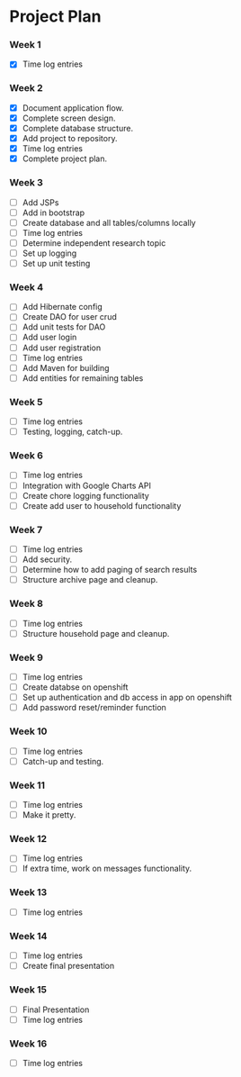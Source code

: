 # Project Plan

### Week 1
- [X] Time log entries

### Week 2
- [X] Document application flow.
- [X] Complete screen design.
- [X] Complete database structure.
- [X] Add project to repository.
- [X] Time log entries
- [X] Complete project plan.

### Week 3
- [ ] Add JSPs
- [ ] Add in bootstrap
- [ ] Create database and all tables/columns locally
- [ ] Time log entries
- [ ] Determine independent research topic
- [ ] Set up logging
- [ ] Set up unit testing

### Week 4
- [ ] Add Hibernate config
- [ ] Create DAO for user crud
- [ ] Add unit tests for DAO
- [ ] Add user login  
- [ ] Add user registration
- [ ] Time log entries
- [ ] Add Maven for building
- [ ] Add entities for remaining tables

### Week 5

- [ ] Time log entries
- [ ] Testing, logging, catch-up.

### Week 6
- [ ] Time log entries
- [ ] Integration with Google Charts API
- [ ] Create chore logging functionality
- [ ] Create add user to household functionality

### Week 7
- [ ] Time log entries
- [ ] Add security.
- [ ] Determine how to add paging of search results
- [ ] Structure archive page and cleanup.

### Week 8
- [ ] Time log entries
- [ ] Structure household page and cleanup.

### Week 9
- [ ] Time log entries
- [ ] Create databse on openshift
- [ ] Set up authentication and db access in app on openshift
- [ ] Add password reset/reminder function

### Week 10
- [ ] Time log entries
- [ ] Catch-up and testing.

### Week 11
- [ ] Time log entries
- [ ] Make it pretty.

### Week 12
- [ ] Time log entries
- [ ] If extra time, work on messages functionality.

### Week 13
- [ ] Time log entries

### Week 14
- [ ] Time log entries
- [ ] Create final presentation

### Week 15
- [ ] Final Presentation
- [ ] Time log entries

### Week 16
- [ ] Time log entries



